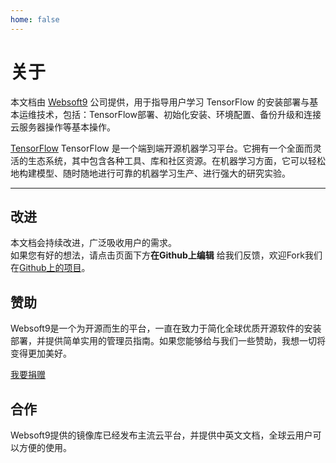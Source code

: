 ```yaml
---
home: false
---
```


# 关于

本文档由 [Websoft9](https://www.websoft9.com/) 公司提供，用于指导用户学习 TensorFlow 的安装部署与基本运维技术，包括：TensorFlow部署、初始化安装、环境配置、备份升级和连接云服务器操作等基本操作。

[TensorFlow](https://www.tensorflow.com) TensorFlow 是一个端到端开源机器学习平台。它拥有一个全面而灵活的生态系统，其中包含各种工具、库和社区资源。在机器学习方面，它可以轻松地构建模型、随时随地进行可靠的机器学习生产、进行强大的研究实验。

---

## 改进

本文档会持续改进，广泛吸收用户的需求。  
如果您有好的想法，请点击页面下方**在Github上编辑** 给我们反馈，欢迎Fork我们在[Github上的项目](https://github.com/Websoft9/ansible-tensorflow)。

## 赞助

Websoft9是一个为开源而生的平台，一直在致力于简化全球优质开源软件的安装部署，并提供简单实用的管理员指南。如果您能够给与我们一些赞助，我想一切将变得更加美好。  

[我要捐赠](https://www.websoft9.com/aboutus/donate)

## 合作

Websoft9提供的镜像库已经发布主流云平台，并提供中英文文档，全球云用户可以方便的使用。  
